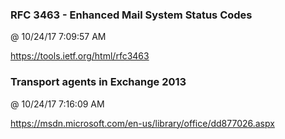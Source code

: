 ﻿

### RFC 3463 - Enhanced Mail System Status Codes
@ 10/24/17 7:09:57 AM

https://tools.ietf.org/html/rfc3463



### Transport agents in Exchange 2013
@ 10/24/17 7:16:09 AM

https://msdn.microsoft.com/en-us/library/office/dd877026.aspx


